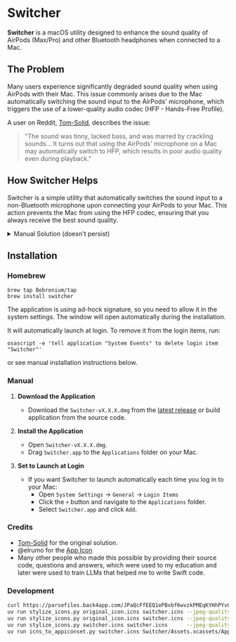 # Switcher

**Switcher** is a macOS utility designed to enhance the sound quality of AirPods (Max/Pro) and other Bluetooth headphones when connected to a Mac.

## The Problem

Many users experience significantly degraded sound quality when using AirPods with their Mac. 
This issue commonly arises due to the Mac automatically switching the sound input to the AirPods' microphone, which triggers the use of a lower-quality audio codec (HFP - Hands-Free Profile).

A user on Reddit, [Tom-Solid](https://www.reddit.com/r/airpods/comments/11zhtj0/finally_quick_fix_for_poor_sound_quality_on_mac/), describes the issue:

> "The sound was tinny, lacked bass, and was marred by crackling sounds... It turns out that using the AirPods' microphone on a Mac may automatically switch to HFP, which results in poor audio quality even during playback."

## How Switcher Helps

Switcher is a simple utility that automatically switches the sound input to a non-Bluetooth microphone upon connecting your AirPods to your Mac.
This action prevents the Mac from using the HFP codec, ensuring that you always receive the best sound quality.

<details>
<summary>Manual Solution (doesn't persist)</summary>

To manually fix this issue, upon each connection of AirPods to your Mac, you can follow these steps:
- Navigate to **Sound Settings** on your Mac.
- Access the **Output & Input** section.
- Click on the **Input** tab.
- Select any input device other than your Apple AirPod's microphone.

Following these steps should immediately improve the sound quality.
</details>

## Installation

### Homebrew
```shell
brew tap Bobronium/tap
brew install switcher
```
The application is using ad-hock signature, so you need to allow it in the system settings. The window will open automatically during the installation.

It will automatically launch at login. To remove it from the login items, run:
```shell
osascript -e 'tell application "System Events" to delete login item "Switcher"'
```
or see manual installation instructions below.


### Manual
1. **Download the Application**
   - Download the `Switcher-vX.X.X.dmg` from the [latest release](https://github.com/Bobronium/Switcher/releases/latest) or build application from the source code.

2. **Install the Application**
   - Open `Switcher-vX.X.X.dmg`.
   - Drag `Switcher.app` to the `Applications` folder on your Mac.

3. **Set to Launch at Login**
   - If you want Switcher to launch automatically each time you log in to your Mac:
     - Open `System Settings` -> `General` -> `Login Items`
     - Click the `+` button and navigate to the `Applications` folder.
     - Select `Switcher.app` and click `Add`.


### Credits
- [Tom-Solid](https://www.reddit.com/r/airpods/comments/11zhtj0/finally_quick_fix_for_poor_sound_quality_on_mac/) for the original solution.
- @elrumo for the [App Icon](https://github.com/elrumo/macOS_Big_Sur_icons_replacements)
- Many other people who made this possible by providing their source code, questions and answers, which were used to my education and later were used to train LLMs that helped me to write Swift code.


### Development
```bash
curl https://parsefiles.back4app.com/JPaQcFfEEQ1ePBxbf6wvzkPMEqKYHhPYv8boI1Rc/f76537cc3a5709222e29fe1fa9d85595_1708726295537.icns -o original_icon.icns
uv run stylize_icons.py original_icon.icns switcher.icns --jpeg-quality 10 --pixelation-factor 16 --saturation-factor 0.24 --angle 109 --pixelated-line --offset 11
uv run stylize_icons.py original_icon.icns switcher.icns --jpeg-quality 10 --pixelation-factor 16 --saturation-factor 0.24 --angle 109 --pixelated-line --offset 11
uv run stylize_icons.py switcher.icns switcher.icns      --jpeg-quality 8  --pixelation-factor 1  --saturation-factor 1    --angle 109 --pixelated-line --offset 11
uv run icns_to_appiconset.py switcher.icns Switcher/Assets.xcassets/AppIcon.appiconset
```

